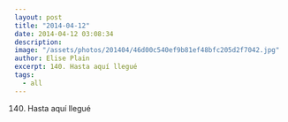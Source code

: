 ```yaml
---
layout: post
title: "2014-04-12"
date: 2014-04-12 03:08:34
description: 
image: "/assets/photos/201404/46d00c540ef9b81ef48bfc205d2f7042.jpg"
author: Elise Plain
excerpt: 140. Hasta aquí llegué
tags: 
  - all
---
```


140. Hasta aquí llegué
<p></p>
